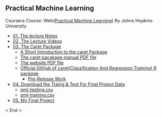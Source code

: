 ## Practical Machine Learning
Coursera Course: Web([Practical Machine Learning](https://www.coursera.org/learn/practical-machine-learning)) By Johns Hopkins University

* [01. The lecture Notes](https://github.com/leehaesung/PracticalMachineLearning/tree/master/01_Lecture_Notes)
* [02. The Lecture Videos](https://github.com/leehaesung/PracticalMachineLearning/tree/master/02_Lecture_Videos)
* [03. The Caret Package](https://github.com/leehaesung/PracticalMachineLearning/tree/master/03_CARET_Package)
  * [A Short Introduction to the caret Package](https://github.com/leehaesung/PracticalMachineLearning_Coursera/blob/master/03_CARET_Package/A%20Short%20Introduction%20to%20the%20caret%20Package.pdf) 
  * [The caret pacakage manual PDF file](https://github.com/leehaesung/PracticalMachineLearning_Coursera/blob/master/03_CARET_Package/Manual_Package_caret.pdf)
  * [The website PDF file ](https://github.com/leehaesung/PracticalMachineLearning_Coursera/blob/master/03_CARET_Package/Web_caret_Package.pdf)
  * [Official GitHub of caret(Classification And Regression Training) R package](https://github.com/topepo/caret/)
     * [Pre-Release Work](https://github.com/topepo/caret/blob/master/release_process/README.md)
* [04. Download the Traing & Test For Final Project Data](https://github.com/leehaesung/PracticalMachineLearning_Coursera/tree/master/04_Traing_Test_Data)
  * [pml-testing.csv](https://github.com/leehaesung/PracticalMachineLearning/blob/master/04_Traing_Test_Data/pml-testing.csv)
  * [pml-training.csv](https://github.com/leehaesung/PracticalMachineLearning/blob/master/04_Traing_Test_Data/pml-training.csv)
* [05. My Final Project](https://github.com/leehaesung/PracticalMachineLearning_Coursera/tree/master/05_My_Final_Project)


< End >
